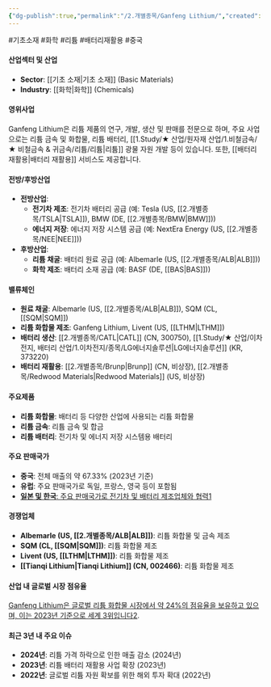```yaml
---
{"dg-publish":true,"permalink":"/2.개별종목/Ganfeng Lithium/","created":"2024-09-12T11:33:24.897+09:00","updated":"2025-06-03T20:05:59.163+09:00"}
---
```


#기초소재 #화학 #리튬 #배터리재활용 #중국 

#### 산업섹터 및 산업

- **Sector**: [[기초 소재\|기초 소재]] (Basic Materials)
- **Industry**: [[화학\|화학]] (Chemicals)

#### 영위사업

Ganfeng Lithium은 리튬 제품의 연구, 개발, 생산 및 판매를 전문으로 하며, 주요 사업으로는 리튬 금속 및 화합물, 리튬 배터리, [[1.Study/★ 산업/원자재 산업/1.비철금속/★ 비철금속 & 귀금속/리튬/리튬\|리튬]] 광물 자원 개발 등이 있습니다. 또한, [[배터리 재활용\|배터리 재활용]] 서비스도 제공합니다.

#### 전방/후방산업

- **전방산업**:
    - **전기차 제조**: 전기차 배터리 공급 (예: Tesla (US, [[2.개별종목/TSLA\|TSLA]]), BMW (DE, [[2.개별종목/BMW\|BMW]]))
    - **에너지 저장**: 에너지 저장 시스템 공급 (예: NextEra Energy (US, [[2.개별종목/NEE\|NEE]]))
- **후방산업**:
    - **리튬 채굴**: 배터리 원료 공급 (예: Albemarle (US, [[2.개별종목/ALB\|ALB]]))
    - **화학 제조**: 배터리 소재 공급 (예: BASF (DE, [[BAS\|BAS]]))

#### 밸류체인

- **원료 채굴**: Albemarle (US, [[2.개별종목/ALB\|ALB]]), SQM (CL, [[SQM\|SQM]])
- **리튬 화합물 제조**: Ganfeng Lithium, Livent (US, [[LTHM\|LTHM]])
- **배터리 생산**: [[2.개별종목/CATL\|CATL]] (CN, 300750), [[1.Study/★ 산업/이차전지, 배터리 산업/1.이차전지/종목/LG에너지솔루션\|LG에너지솔루션]] (KR, 373220)
- **배터리 재활용**: [[2.개별종목/Brunp\|Brunp]] (CN, 비상장), [[2.개별종목/Redwood Materials\|Redwood Materials]] (US, 비상장)

#### 주요제품

- **리튬 화합물**: 배터리 등 다양한 산업에 사용되는 리튬 화합물
- **리튬 금속**: 리튬 금속 및 합금
- **리튬 배터리**: 전기차 및 에너지 저장 시스템용 배터리

#### 주요 판매국가

- **중국**: 전체 매출의 약 67.33% (2023년 기준)
- **유럽**: 주요 판매국가로 독일, 프랑스, 영국 등이 포함됨
- [**일본 및 한국**: 주요 판매국가로 전기차 및 배터리 제조업체와 협력](https://money.usnews.com/investing/news/articles/2024-03-09/chinas-lithium-market-set-for-long-term-uptrend-says-ganfeng-lithium)[1](https://money.usnews.com/investing/news/articles/2024-03-09/chinas-lithium-market-set-for-long-term-uptrend-says-ganfeng-lithium)

#### 경쟁업체

- **Albemarle (US, [[2.개별종목/ALB\|ALB]])**: 리튬 화합물 및 금속 제조
- **SQM (CL, [[SQM\|SQM]])**: 리튬 화합물 제조
- **Livent (US, [[LTHM\|LTHM]])**: 리튬 화합물 제조
- **[[Tianqi Lithium\|Tianqi Lithium]] (CN, 002466)**: 리튬 화합물 제조

#### 산업 내 글로벌 시장 점유율

[Ganfeng Lithium은 글로벌 리튬 화합물 시장에서 약 24%의 점유율을 보유하고 있으며, 이는 2023년 기준으로 세계 3위입니다](https://money.usnews.com/investing/news/articles/2024-03-09/chinas-lithium-market-set-for-long-term-uptrend-says-ganfeng-lithium)[2](https://www.ganfenglithium.com/index_en).

#### 최근 3년 내 주요 이슈

- **2024년**: 리튬 가격 하락으로 인한 매출 감소 (2024년)
- **2023년**: 리튬 배터리 재활용 사업 확장 (2023년)
- **2022년**: 글로벌 리튬 자원 확보를 위한 해외 투자 확대 (2022년)